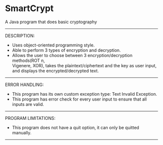 # SmartCrypt
A Java program that does basic cryptography

 *******************************************************************************
 DESCRIPTION:                                                                                                                                           
 * Uses object-oriented programming style.
 * Able to perform 3 types of encryption and decryption. 
 * Allows the user to choose between 3 encryption/decryption methods(ROT n,    
Vigenere, XOR), takes the plaintext/ciphertext and the key as user input,   
and displays the encrypted/decrypted text.                                  
 *******************************************************************************
 ERROR HANDLING:                                                                                                                                         
 * This program has its own custom exception type: Text Invalid Exception.     
 * This program has error check for every user input to ensure that all inputs are valid.                                                                  
 *******************************************************************************
 PROGRAM LIMITATIONS:                                                                                                                                    
 * This program does not have a quit option, it can only be quitted manually.  
 *******************************************************************************
